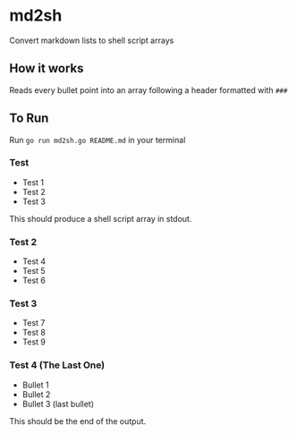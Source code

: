 # md2sh
Convert markdown lists to shell script arrays

## How it works
Reads every bullet point into an array following a header formatted with `###`

## To Run
Run `go run md2sh.go README.md` in your terminal

### Test
* Test 1
* Test 2
* Test 3

This should produce a shell script array in stdout.

### Test 2
- Test 4
- Test 5
- Test 6

### Test 3
+ Test 7
+ Test 8
+ Test 9

### Test 4 (The Last One)
* Bullet 1
* Bullet 2
* Bullet 3 (last bullet)

This should be the end of the output.